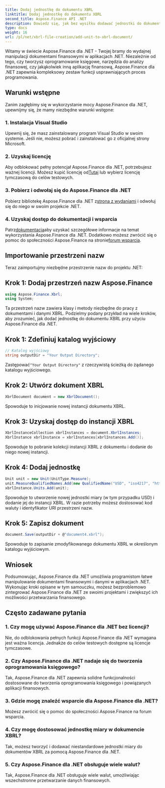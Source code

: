 ```yaml
---
title: Dodaj jednostkę do dokumentu XBRL
linktitle: Dodaj jednostkę do dokumentu XBRL
second_title: Aspose.Finance API .NET
description: Dowiedz się, jak bez wysiłku dodawać jednostki do dokumentów XBRL za pomocą Aspose.Finance dla .NET. Zwiększ swoje możliwości przetwarzania danych finansowych już dziś!
type: docs
weight: 16
url: /pl/net/xbrl-file-creation/add-unit-to-xbrl-document/
---
```

Witamy w świecie Aspose.Finance dla .NET - Twojej bramy do wydajnej manipulacji dokumentami finansowymi w aplikacjach .NET. Niezależnie od tego, czy tworzysz oprogramowanie księgowe, narzędzia do analizy finansowej, czy jakąkolwiek inną aplikację finansową, Aspose.Finance dla .NET zapewnia kompleksowy zestaw funkcji usprawniających proces programowania.
## Warunki wstępne
Zanim zagłębimy się w wykorzystanie mocy Aspose.Finance dla .NET, upewnijmy się, że mamy niezbędne warunki wstępne:
### 1. Instalacja Visual Studio
Upewnij się, że masz zainstalowany program Visual Studio w swoim systemie. Jeśli nie, możesz pobrać i zainstalować go z oficjalnej strony Microsoft.
### 2. Uzyskaj licencję
 Aby odblokować pełny potencjał Aspose.Finance dla .NET, potrzebujesz ważnej licencji. Możesz kupić licencję od[Tutaj](https://purchase.aspose.com/buy) lub wybierz licencję tymczasową do celów testowych.
### 3. Pobierz i odwołaj się do Aspose.Finance dla .NET
 Pobierz bibliotekę Aspose.Finance dla .NET z[strona z wydaniami](https://releases.aspose.com/finance/net/) i odwołuj się do niego w swoim projekcie .NET.
### 4. Uzyskaj dostęp do dokumentacji i wsparcia
 Patrz[dokumentacja](https://reference.aspose.com/finance/net/)aby uzyskać szczegółowe informacje na temat wykorzystania Aspose.Finance dla .NET. Dodatkowo możesz zwrócić się o pomoc do społeczności Aspose.Finance na stronie[forum wsparcia](https://forum.aspose.com/c/finance/43).
## Importowanie przestrzeni nazw
Teraz zaimportujmy niezbędne przestrzenie nazw do projektu .NET:
## Krok 1: Dodaj przestrzeń nazw Aspose.Finance
```csharp
using Aspose.Finance.Xbrl;
using System;
```
Ta przestrzeń nazw zawiera klasy i metody niezbędne do pracy z dokumentami i danymi XBRL.
Podzielmy podany przykład na wiele kroków, aby zrozumieć, jak dodać jednostkę do dokumentu XBRL przy użyciu Aspose.Finance dla .NET.
## Krok 1: Zdefiniuj katalog wyjściowy
```csharp
// Katalog wyjściowy
string outputDir = "Your Output Directory";
```
 Zastępować`"Your Output Directory"` z rzeczywistą ścieżką do żądanego katalogu wyjściowego.
## Krok 2: Utwórz dokument XBRL
```csharp
XbrlDocument document = new XbrlDocument();
```
Spowoduje to inicjowanie nowej instancji dokumentu XBRL.
## Krok 3: Uzyskaj dostęp do instancji XBRL
```csharp
XbrlInstanceCollection xbrlInstances = document.XbrlInstances;
XbrlInstance xbrlInstance = xbrlInstances[xbrlInstances.Add()];
```
Spowoduje to pobranie kolekcji instancji XBRL z dokumentu i dodanie do niego nowej instancji.
## Krok 4: Dodaj jednostkę
```csharp
Unit unit = new Unit(UnitType.Measure);
unit.MeasureQualifiedNames.Add(new QualifiedName("USD", "iso4217", "http://www.xbrl.org/2003/iso4217"));
xbrlInstance.Units.Add(unit);
```
Spowoduje to utworzenie nowej jednostki miary (w tym przypadku USD) i dodanie jej do instancji XBRL. W razie potrzeby możesz dostosować kod waluty i identyfikator URI przestrzeni nazw.
## Krok 5: Zapisz dokument
```csharp
document.Save(outputDir + @"document4.xbrl");
```
Spowoduje to zapisanie zmodyfikowanego dokumentu XBRL w określonym katalogu wyjściowym.
## Wniosek
Podsumowując, Aspose.Finance dla .NET umożliwia programistom łatwe manipulowanie dokumentami finansowymi i danymi w aplikacjach .NET. Wykonując kroki opisane w tym samouczku, możesz bezproblemowo zintegrować Aspose.Finance dla .NET ze swoimi projektami i zwiększyć ich możliwości przetwarzania finansowego.
## Często zadawane pytania
### 1. Czy mogę używać Aspose.Finance dla .NET bez licencji?
Nie, do odblokowania pełnych funkcji Aspose.Finance dla .NET wymagana jest ważna licencja. Jednakże do celów testowych dostępne są licencje tymczasowe.
### 2. Czy Aspose.Finance dla .NET nadaje się do tworzenia oprogramowania księgowego?
Tak, Aspose.Finance dla .NET zapewnia solidne funkcjonalności dostosowane do tworzenia oprogramowania księgowego i powiązanych aplikacji finansowych.
### 3. Gdzie mogę znaleźć wsparcie dla Aspose.Finance dla .NET?
Możesz zwrócić się o pomoc do społeczności Aspose.Finance na forum wsparcia.
### 4. Czy mogę dostosować jednostkę miary w dokumencie XBRL?
Tak, możesz tworzyć i dodawać niestandardowe jednostki miary do dokumentów XBRL za pomocą Aspose.Finance dla .NET.
### 5. Czy Aspose.Finance dla .NET obsługuje wiele walut?
Tak, Aspose.Finance dla .NET obsługuje wiele walut, umożliwiając wszechstronne przetwarzanie danych finansowych.